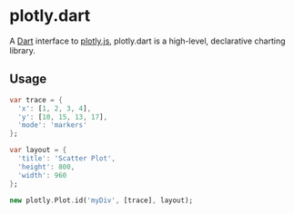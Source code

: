 # plotly.dart

A [Dart](http://www.dartlang.org/) interface to
[plotly.js](https://plot.ly/javascript/), plotly.dart
is a high-level, declarative charting library.

## Usage

```dart
var trace = {
  'x': [1, 2, 3, 4],
  'y': [10, 15, 13, 17],
  'mode': 'markers'
};

var layout = {
  'title': 'Scatter Plot',
  'height': 800,
  'width': 960
};

new plotly.Plot.id('myDiv', [trace], layout);
```

